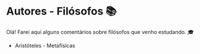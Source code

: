 # Autores - Filósofos :books:

Olá! Farei aqui alguns comentários sobre filósofos que venho estudando. :mortar_board:

 - Aristóteles - Metafísicas